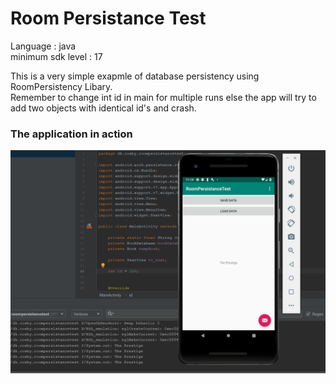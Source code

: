 # Room Persistance Test

Language : java <br>
minimum sdk level : 17

This is a very simple exapmle of database persistency using RoomPersistency Libary. <br>
Remember to change int id in main for multiple runs else the app will try to add two objects with identical id's and crash.

### The application in action
![alt text](https://github.com/Cosby1992/RoomPersistanceTest/blob/master/app/src/main/java/screenshots/Udklip.PNG "The application having saved and loaded the hardcoded message")
